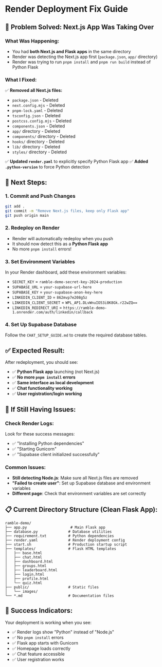 # Render Deployment Fix Guide

## 🚨 **Problem Solved: Next.js App Was Taking Over**

### **What Was Happening:**
- You had **both Next.js and Flask apps** in the same directory
- Render was detecting the Next.js app first (`package.json`, `app/` directory)
- Render was trying to run `pnpm install` and `pnpm run build` instead of Python Flask

### **What I Fixed:**
✅ **Removed all Next.js files:**
- `package.json` - Deleted
- `next.config.mjs` - Deleted  
- `pnpm-lock.yaml` - Deleted
- `tsconfig.json` - Deleted
- `postcss.config.mjs` - Deleted
- `components.json` - Deleted
- `app/` directory - Deleted
- `components/` directory - Deleted
- `hooks/` directory - Deleted
- `lib/` directory - Deleted
- `styles/` directory - Deleted

✅ **Updated `render.yaml`** to explicitly specify Python Flask app
✅ **Added `.python-version`** to force Python detection

## 🚀 **Next Steps:**

### **1. Commit and Push Changes**
```bash
git add .
git commit -m "Remove Next.js files, keep only Flask app"
git push origin main
```

### **2. Redeploy on Render**
- Render will automatically redeploy when you push
- It should now detect this as a **Python Flask app**
- No more `pnpm install` errors!

### **3. Set Environment Variables**
In your Render dashboard, add these environment variables:
- `SECRET_KEY` = `ramble-demo-secret-key-2024-production`
- `SUPABASE_URL` = `your-supabase-url-here`
- `SUPABASE_KEY` = `your-supabase-anon-key-here`
- `LINKEDIN_CLIENT_ID` = `862mvp7e208g5z`
- `LINKEDIN_CLIENT_SECRET` = `WPL_AP1.DLvWnuIO53i8K8Gk.r22wZQ==`
- `LINKEDIN_REDIRECT_URI` = `https://ramble-demo-1.onrender.com/auth/linkedin/callback`

### **4. Set Up Supabase Database**
Follow the `CHAT_SETUP_GUIDE.md` to create the required database tables.

## ✅ **Expected Result:**

After redeployment, you should see:
- ✅ **Python Flask app** launching (not Next.js)
- ✅ **No more `pnpm install` errors**
- ✅ **Same interface as local development**
- ✅ **Chat functionality working**
- ✅ **User registration/login working**

## 🔧 **If Still Having Issues:**

### **Check Render Logs:**
Look for these success messages:
- ✅ "Installing Python dependencies"
- ✅ "Starting Gunicorn"
- ✅ "Supabase client initialized successfully"

### **Common Issues:**
- **Still detecting Node.js**: Make sure all Next.js files are removed
- **"Failed to create user"**: Set up Supabase database and environment variables
- **Different page**: Check that environment variables are set correctly

## 📋 **Current Directory Structure (Clean Flask App):**
```
ramble-demo/
├── app.py                    # Main Flask app
├── database.py              # Database utilities
├── requirement.txt          # Python dependencies
├── render.yaml              # Render deployment config
├── start.sh                 # Production startup script
├── templates/               # Flask HTML templates
│   ├── base.html
│   ├── chat.html
│   ├── dashboard.html
│   ├── groups.html
│   ├── leaderboard.html
│   ├── login.html
│   ├── profile.html
│   └── quiz.html
├── public/                  # Static files
│   └── images/
└── *.md                     # Documentation files
```

## 🎯 **Success Indicators:**

Your deployment is working when you see:
- ✅ Render logs show "Python" instead of "Node.js"
- ✅ No `pnpm install` errors
- ✅ Flask app starts with Gunicorn
- ✅ Homepage loads correctly
- ✅ Chat feature accessible
- ✅ User registration works
